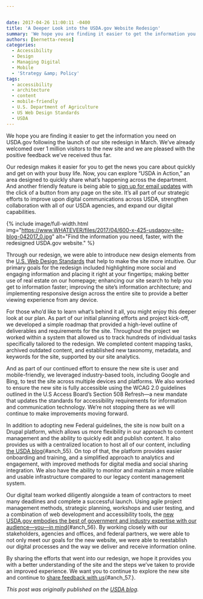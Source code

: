 ```yaml
---


date: 2017-04-26 11:00:11 -0400
title: 'A Deeper Look into the USDA.gov Website Redesign'
summary: 'We hope you are finding it easier to get the information you need on USDA.gov following the launch of our site redesign in March. We&rsquo;ve already welcomed over 1 million visitors to the new site and we are pleased with the positive feedback we&rsquo;ve received thus far. Our redesign makes it easier for you to'
authors: [bernetta-reese]
categories:
  - Accessibility
  - Design
  - Managing Digital
  - Mobile
  - 'Strategy &amp; Policy'
tags:
  - accessibility
  - architecture
  - content
  - mobile-friendly
  - U.S. Department of Agriculture
  - US Web Design Standards
  - USDA
---
```


We hope you are finding it easier to get the information you need on USDA.gov following the launch of our site redesign in March. We’ve already welcomed over 1 million visitors to the new site and we are pleased with the positive feedback we’ve received thus far.

Our redesign makes it easier for you to get the news you care about quickly and get on with your busy life. Now, you can explore “USDA in Action,” an area designed to quickly share what’s happening across the department. And another friendly feature is being able to [sign up for email updates](https://public.govdelivery.com/accounts/USDAOC/subscriber/new) with the click of a button from any page on the site. It’s all part of our strategic efforts to improve upon digital communications across USDA, strengthen collaboration with all of our USDA agencies, and expand our digital capabilities.


{% include image/full-width.html img="https://www.WHATEVER/files/2017/04/600-x-425-usdagov-site-blog-042017_0.jpg" alt="Find the information you need, faster, with the redesigned USDA.gov website." %}

Through our redesign, we were able to introduce new design elements from the [U.S. Web Design Standards](https://standards.usa.gov/) that help to make the site more intuitive. Our primary goals for the redesign included highlighting more social and engaging information and placing it right at your fingertips; making better use of real estate on our homepage; enhancing our site search to help you get to information faster; improving the site’s information architecture; and implementing responsive design across the entire site to provide a better viewing experience from any device.

For those who’d like to learn what’s behind it all, you might enjoy this deeper look at our plan. As part of our initial planning efforts and project kick-off, we developed a simple roadmap that provided a high-level outline of deliverables and requirements for the site. Throughout the project we worked within a system that allowed us to track hundreds of individual tasks specifically tailored to the redesign. We completed content mapping tasks, archived outdated content, and established new taxonomy, metadata, and keywords for the site, supported by our site analytics.

And as part of our continued effort to ensure the new site is user and mobile-friendly, we leveraged industry-based tools, including Google and Bing, to test the site across multiple devices and platforms. We also worked to ensure the new site is fully accessible using the WCAG 2.0 guidelines outlined in the U.S Access Board’s Section 508 Refresh—a new mandate that updates the standards for accessibility requirements for information and communication technology. We’re not stopping there as we will continue to make improvements moving forward.

In addition to adopting new Federal guidelines, the site is now built on a Drupal platform, which allows us more flexibility in our approach to content management and the ability to quickly edit and publish content. It also provides us with a centralized location to host all of our content, including [the USDA blog](https://www.usda.gov/media/blog){#anch_55}. On top of that, the platform provides easier onboarding and training, and a simplified approach to analytics and engagement, with improved methods for digital media and social sharing integration. We also have the ability to monitor and maintain a more reliable and usable infrastructure compared to our legacy content management system.

Our digital team worked diligently alongside a team of contractors to meet many deadlines and complete a successful launch. Using agile project management methods, strategic planning, workshops and user testing, and a combination of web development and accessibility tools, the [new USDA.gov embodies the best of government and industry expertise with our audience—you—in mind](https://www.usda.gov/media/blog/2017/03/06/complete-redesign-you-mind){#anch_56}. By working closely with our stakeholders, agencies and offices, and federal partners, we were able to not only meet our goals for the new website, we were able to reestablish our digital processes and the way we deliver and receive information online.

By sharing the efforts that went into our redesign, we hope it provides you with a better understanding of the site and the steps we’ve taken to provide an improved experience. We want you to continue to explore the new site and continue to [share feedback with us](mailto:feedback@oc.usda.gov){#anch_57.}.

_This post was originally published on the [USDA blog](https://www.usda.gov/media/blog)._